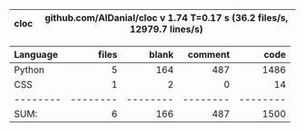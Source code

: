 cloc|github.com/AlDanial/cloc v 1.74  T=0.17 s (36.2 files/s, 12979.7 lines/s)
--- | ---

Language|files|blank|comment|code
:-------|-------:|-------:|-------:|-------:
Python|5|164|487|1486
CSS|1|2|0|14
--------|--------|--------|--------|--------
SUM:|6|166|487|1500
